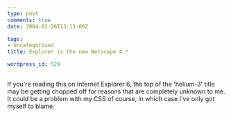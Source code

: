 ```yaml
---
type: post
comments: true
date: 2004-02-26T13:13:00Z

tags:
- Uncategorized
title: Explorer is the new Netscape 4.*

wordpress_id: 529
---
```


If you're reading this on Internet Explorer 6, the top of the 'helium-3' title may be getting chopped off for reasons that are completely unknown to me. It could be a problem with my CSS of course, in which case I've only got myself to blame.
